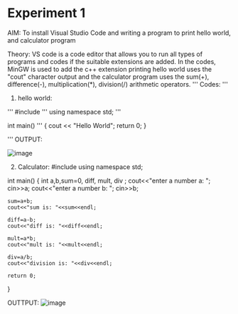 # Experiment 1 
AIM: To install Visual Studio Code and writing a program to print hello world, and calculator program 

Theory: VS code is a code editor that allows you to run all types of programs and codes if the suitable extensions are added. In the codes, MinGW is used to add the c++ extension
printing hello world uses the "cout" character output and the calculator program uses the sum(+), difference(-), multiplication(*), division(/) arithmetic operators.
'''
Codes: 
'''
1. hello world:

'''
#include <iostream>
'''
using namespace std;
'''

int main() 
'''
{
   cout << "Hello World"; 
   return 0;
}

'''
 OUTPUT: 

 ![image](https://github.com/user-attachments/assets/c25720e4-d66f-4d80-90b3-a679328dbb1d)


2. Calculator:
#include<iostream>
using namespace std;

int main()
{
    int a,b,sum=0, diff, mult, div ;
    cout<<"enter a number a: ";
    cin>>a;
    cout<<"enter a number b: ";
    cin>>b; 

    sum=a+b;
    cout<<"sum is: "<<sum<<endl; 

    diff=a-b; 
    cout<<"diff is: "<<diff<<endl;

    mult=a*b;
    cout<<"mult is: "<<mult<<endl;

    div=a/b;
    cout<<"division is: "<<div<<endl; 

    return 0;
}

OUTTPUT:
![image](https://github.com/user-attachments/assets/868e576e-ead6-4799-b318-75ab69c6864a)
